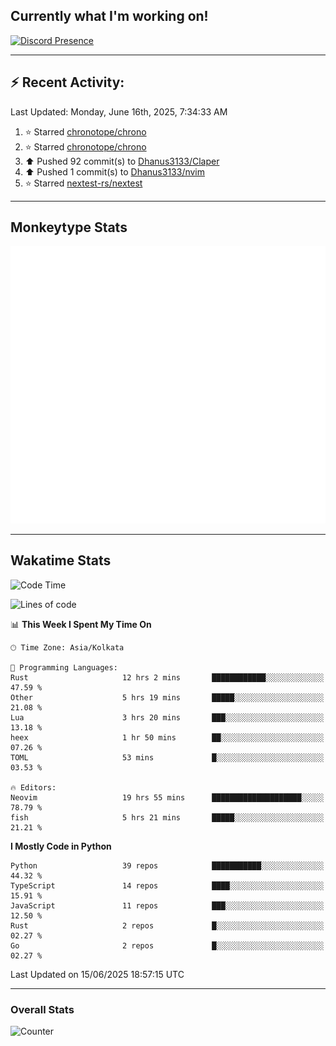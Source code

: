 ## Currently what I'm working on!
[![Discord Presence](https://lanyard.cnrad.dev/api/534981034400284712)](https://discord.com/users/534981034400284712)

---

## :zap: Recent Activity:
<!--RECENT_ACTIVITY:last_update-->
Last Updated: Monday, June 16th, 2025, 7:34:33 AM
<!--RECENT_ACTIVITY:last_update_end-->
<!--RECENT_ACTIVITY:start-->
1. ⭐ Starred [chronotope/chrono](https://github.com/chronotope/chrono)<br>
2. ⭐ Starred [chronotope/chrono](https://github.com/chronotope/chrono)<br>
3. ⬆️ Pushed 92 commit(s) to [Dhanus3133/Claper](https://github.com/Dhanus3133/Claper)<br>
4. ⬆️ Pushed 1 commit(s) to [Dhanus3133/nvim](https://github.com/Dhanus3133/nvim)<br>
5. ⭐ Starred [nextest-rs/nextest](https://github.com/nextest-rs/nextest)<br>
<!--RECENT_ACTIVITY:end-->

---

## Monkeytype Stats
<a href="https://monkeytype.com/profile/dhanus">
  <img src="https://raw.githubusercontent.com/Dhanus3133/Dhanus3133/monkeytype/monkeytype-lb.svg" alt="Monkeytype Profile" />
</a>

---

## Wakatime Stats
<!--START_SECTION:waka-->
![Code Time](http://img.shields.io/badge/Code%20Time-2%2C748%20hrs%2010%20mins-blue)

![Lines of code](https://img.shields.io/badge/From%20Hello%20World%20I%27ve%20Written-4.7%20million%20lines%20of%20code-blue)

📊 **This Week I Spent My Time On** 

```text
🕑︎ Time Zone: Asia/Kolkata

💬 Programming Languages: 
Rust                     12 hrs 2 mins       ████████████░░░░░░░░░░░░░   47.59 % 
Other                    5 hrs 19 mins       █████░░░░░░░░░░░░░░░░░░░░   21.08 % 
Lua                      3 hrs 20 mins       ███░░░░░░░░░░░░░░░░░░░░░░   13.18 % 
heex                     1 hr 50 mins        ██░░░░░░░░░░░░░░░░░░░░░░░   07.26 % 
TOML                     53 mins             █░░░░░░░░░░░░░░░░░░░░░░░░   03.53 % 

🔥 Editors: 
Neovim                   19 hrs 55 mins      ████████████████████░░░░░   78.79 % 
fish                     5 hrs 21 mins       █████░░░░░░░░░░░░░░░░░░░░   21.21 % 
```

**I Mostly Code in Python** 

```text
Python                   39 repos            ███████████░░░░░░░░░░░░░░   44.32 % 
TypeScript               14 repos            ████░░░░░░░░░░░░░░░░░░░░░   15.91 % 
JavaScript               11 repos            ███░░░░░░░░░░░░░░░░░░░░░░   12.50 % 
Rust                     2 repos             █░░░░░░░░░░░░░░░░░░░░░░░░   02.27 % 
Go                       2 repos             █░░░░░░░░░░░░░░░░░░░░░░░░   02.27 % 
```




 Last Updated on 15/06/2025 18:57:15 UTC
<!--END_SECTION:waka-->
---

### Overall Stats

<img src="https://moe-counter.glitch.me/get/@Dhanus3133?theme=asoul" alt="Counter" />
